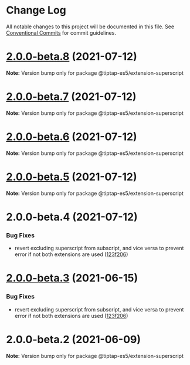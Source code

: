 # Change Log

All notable changes to this project will be documented in this file.
See [Conventional Commits](https://conventionalcommits.org) for commit guidelines.

# [2.0.0-beta.8](https://github.com/justame/tiptap/compare/@tiptap-es5/extension-superscript@2.0.0-beta.7...@tiptap-es5/extension-superscript@2.0.0-beta.8) (2021-07-12)

**Note:** Version bump only for package @tiptap-es5/extension-superscript





# [2.0.0-beta.7](https://github.com/justame/tiptap/compare/@tiptap-es5/extension-superscript@2.0.0-beta.6...@tiptap-es5/extension-superscript@2.0.0-beta.7) (2021-07-12)

**Note:** Version bump only for package @tiptap-es5/extension-superscript





# [2.0.0-beta.6](https://github.com/justame/tiptap/compare/@tiptap-es5/extension-superscript@2.0.0-beta.5...@tiptap-es5/extension-superscript@2.0.0-beta.6) (2021-07-12)

**Note:** Version bump only for package @tiptap-es5/extension-superscript





# [2.0.0-beta.5](https://github.com/justame/tiptap/compare/@tiptap-es5/extension-superscript@2.0.0-beta.4...@tiptap-es5/extension-superscript@2.0.0-beta.5) (2021-07-12)

**Note:** Version bump only for package @tiptap-es5/extension-superscript





# 2.0.0-beta.4 (2021-07-12)


### Bug Fixes

* revert excluding superscript from subscript, and vice versa to prevent error if not both extensions are used ([123f206](https://github.com/justame/tiptap/commit/123f2067e5ccc15f1fceee164e8bc461193cf8a0))





# [2.0.0-beta.3](https://github.com/ueberdosis/tiptap/compare/@tiptap-es5/extension-superscript@2.0.0-beta.2...@tiptap-es5/extension-superscript@2.0.0-beta.3) (2021-06-15)

### Bug Fixes

- revert excluding superscript from subscript, and vice versa to prevent error if not both extensions are used ([123f206](https://github.com/ueberdosis/tiptap/commit/123f2067e5ccc15f1fceee164e8bc461193cf8a0))

# 2.0.0-beta.2 (2021-06-09)

**Note:** Version bump only for package @tiptap-es5/extension-superscript
